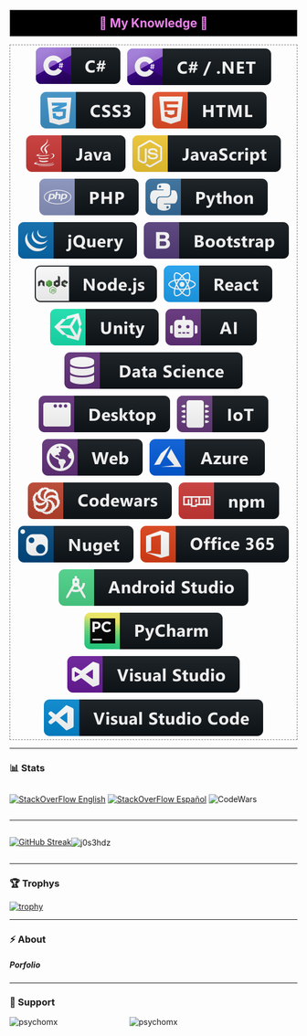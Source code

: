 


### 

<h2 align="center" style="color: violet; background: black; padding: 10px; margin: 0; border: 1px solid gray">🧠 My Knowledge 🧠</h2>
<p align="center" style="border:1px dashed gray">
  <img src="svg/dev/languages/csharp.svg" alt="csharp" style="vertical-align:top; margin:4px">
  <img src="svg/dev/languages/csharp_dotnet.svg" alt="csharp_dotnet" style="vertical-align:top; margin:6px 4px">
  <img src="svg/dev/languages/css3.svg" alt="css3" style="vertical-align:top; margin:6px 4px">
  <img src="svg/dev/languages/html.svg" alt="html" style="vertical-align:top; margin:6px 4px">
  <img src="svg/dev/languages/java.svg" alt="java" style="vertical-align:top; margin:6px 4px">
  <img src="svg/dev/languages/js.svg" alt="js" style="vertical-align:top; margin:6px 4px">
  <img src="svg/dev/languages/php.svg" alt="php" style="vertical-align:top; margin:6px 4px">
  <img src="svg/dev/languages/python.svg" alt="python" style="vertical-align:top; margin:6px 4px">
  <img src="svg/dev/frameworks/jquery.svg" alt="jquery" style="vertical-align:top; margin:6px 4px">
  <img src="svg/dev/frameworks/bootstrap.svg" alt="bootstrap" style="vertical-align:top; margin:6px 4px"> 
  <img src="svg/dev/frameworks/nodejs.svg" alt="nodejs" style="vertical-align:top; margin:6px 4px">
  <img src="svg/dev/frameworks/react.svg" alt="react" style="vertical-align:top; margin:6px 4px">
  <img src="svg/dev/frameworks/unity.svg" alt="unity" style="vertical-align:top; margin:6px 4px">
  <img src="svg/dev/misc/ai.svg" alt="ai" style="vertical-align:top; margin:6px 4px">
  <img src="svg/dev/misc/datascience.svg" alt="datascience" style="vertical-align:top; margin:6px 4px">
  <img src="svg/dev/misc/desktop.svg" alt="desktop" style="vertical-align:top; margin:6px 4px">
  <img src="svg/dev/misc/iot.svg" alt="iot" style="vertical-align:top; margin:6px 4px">
  <img src="svg/dev/misc/web.svg" alt="web" style="vertical-align:top; margin:6px 4px">
  <img src="svg/dev/services/azure.svg" alt="azure" style="vertical-align:top; margin:6px 4px">
  <img src="svg/dev/services/codewars.svg" alt="codewars" style="vertical-align:top; margin:6px 4px">
  <img src="svg/dev/services/npm.svg" alt="npm" style="vertical-align:top; margin:6px 4px">
  <img src="svg/dev/services/nuget.svg" alt="nuget" style="vertical-align:top; margin:6px 4px">
  <img src="svg/dev/services/office_365.svg" alt="office 365" style="vertical-align:top; margin:6px 4px">
  <img src="svg/dev/tools/android_studio.svg" alt="android_studio" style="vertical-align:top; margin:6px 4px">
  <img src="svg/dev/tools/jetbrains_pycharm.svg" alt="jetbrains_pycharm" style="vertical-align:top; margin:6px 4px">
  <img src="svg/dev/tools/visualstudio.svg" alt="visualstudio" style="vertical-align:top; margin:6px 4px">
  <img src="svg/dev/tools/visualstudio_code.svg" alt="visualstudio_code" style="vertical-align:top; margin:6px 4px">





</p>

<hr>
<h3>📊 Stats</h3>
<div style="display:flex; align-items: center; flex-direction: row;">
  
<a href="https://stackoverflow.com/users/20160135/psychomx"><img src="https://stackoverflow.com/users/flair/20160135.png?theme=dark" width="208" height="58" alt="StackOverFlow English"></a>  <a href="https://es.stackoverflow.com/users/359249/psychomx"><img src="https://es.stackoverflow.com/users/flair/359249.png?theme=dark" width="208" height="58" alt="StackOverFlow Español"></a>
  <img src="https://www.codewars.com/users/PsychoMX/badges/small" alt="CodeWars"/>
</div>
<hr>
<div style="display:flex; align-items: center; flex-direction: row;">
<a href="https://git.io/streak-stats"><img src="https://streak-stats.demolab.com?user=J0S3HDZ&theme=dark&exclude_days=Sun%2CSat" alt="GitHub Streak" /></a>
<p width="100%"><img align="center" src="https://github-readme-stats.vercel.app/api/top-langs?username=j0s3hdz&show_icons=true&theme=dark&hide_border=false&locale=en&layout=compact" alt="j0s3hdz" /></p>
</div>
<hr>
<h3>🏆 Trophys</h3>

[![trophy](https://github-profile-trophy.vercel.app/?username=J0S3HDZ&theme=onedark)](https://github.com/J0S3HDZ/github-profile-trophy)
<hr>
<h3>⚡ About</h3>
<h5>Porfolio</h5>
<hr>
<h3>🛟 Support</h3>
<p><a href="https://www.buymeacoffee.com/psychomx"> <img align="left" src="https://cdn.buymeacoffee.com/buttons/v2/default-yellow.png" height="50" width="210" alt="psychomx" /></a><a href="https://ko-fi.com/psychomx"> <img align="left" src="https://cdn.ko-fi.com/cdn/kofi3.png?v=3" height="50" width="210" alt="psychomx" /></a></p><br><br>




